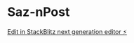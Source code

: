 # Saz-nPost

[Edit in StackBlitz next generation editor ⚡️](https://stackblitz.com/~/github.com/Fecabr/Saz-nPost)